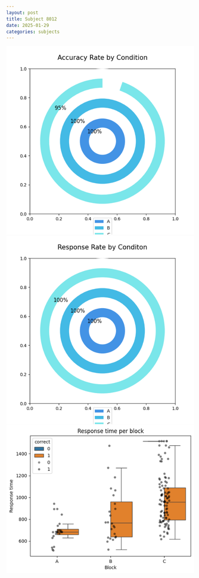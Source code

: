 ```yaml
---
layout: post
title: Subject 8012
date: 2025-01-29
categories: subjects
---
```


![](data/8012/run-13/8012_accuracy_rate.png)
![](data/8012/run-13/8012_response_rate.png)
![](data/8012/run-13/8012_rt.png)
